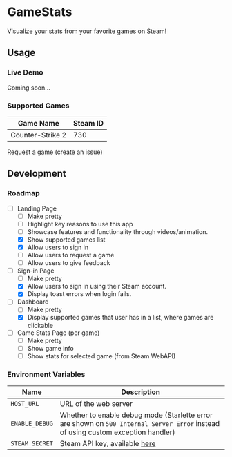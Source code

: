 # GameStats

Visualize your stats from your favorite games on Steam!

## Usage
### Live Demo
Coming soon...

### Supported Games
| Game Name | Steam ID |
| - | - |
| Counter-Strike 2 | 730 |

Request a game (create an issue)

## Development
### Roadmap
- [ ] Landing Page
    - [ ] Make pretty
    - [ ] Highlight key reasons to use this app
    - [ ] Showcase features and functionality through videos/animation.
    - [x] Show supported games list
    - [x] Allow users to sign in
    - [ ] Allow users to request a game
    - [ ] Allow users to give feedback

- [ ] Sign-in Page
    - [ ] Make pretty
    - [x] Allow users to sign in using their Steam account.
    - [x] Display toast errors when login fails.

- [ ] Dashboard
    - [ ] Make pretty
    - [x] Display supported games that user has in a list, where games are clickable

- [ ] Game Stats Page (per game)
    - [ ] Make pretty
    - [ ] Show game info
    - [ ] Show stats for selected game (from Steam WebAPI)

### Environment Variables
| Name | Description |
| - | - |
| `HOST_URL` | URL of the web server |
| `ENABLE_DEBUG` | Whether to enable debug mode (Starlette error are shown on `500 Internal Server Error` instead of using custom exception handler) |
| `STEAM_SECRET` | Steam API key, available [here](https://steamcommunity.com/dev/apikey) |